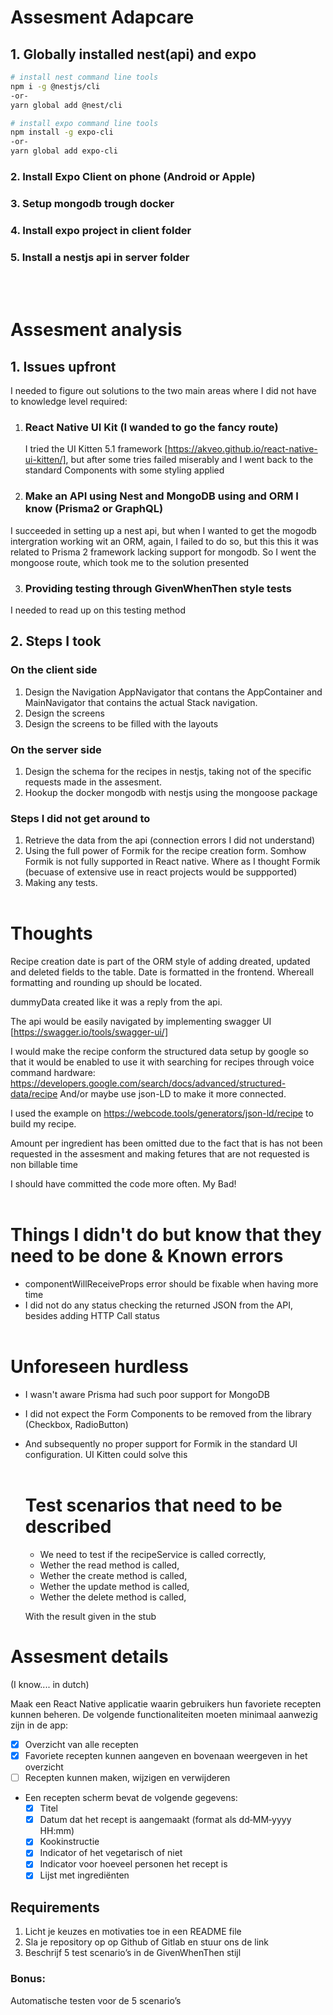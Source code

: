 # Assesment Adapcare

## 1. Globally installed nest(api) and expo

```bash
# install nest command line tools
npm i -g @nestjs/cli
-or-
yarn global add @nest/cli

# install expo command line tools
npm install -g expo-cli
-or-
yarn global add expo-cli
```

### 2. Install Expo Client on phone (Android or Apple)

### 3. Setup mongodb trough docker

### 4. Install expo project in client folder

### 5. Install a nestjs api in server folder

<br>
<br>

# Assesment analysis

## 1. Issues upfront

I needed to figure out solutions to the two main areas where I did not have to knowledge level required:

1. ### React Native UI Kit (I wanded to go the fancy route)

   I tried the UI Kitten 5.1 framework [https://akveo.github.io/react-native-ui-kitten/], but after some tries failed miserably and I went back to the standard Components with some styling applied

2. ### Make an API using Nest and MongoDB using and ORM I know (Prisma2 or GraphQL)

I succeeded in setting up a nest api, but when I wanted to get the mogodb intergration working wit an ORM, again, I failed to do so, but this this it was related to Prisma 2 framework lacking support for mongodb. So I went the mongoose route, which took me to the solution presented

3. ### Providing testing through GivenWhenThen style tests

I needed to read up on this testing method

## 2. Steps I took

### On the client side

1. Design the Navigation
   AppNavigator that contans the AppContainer and MainNavigator that contains the actual Stack navigation.
2. Design the screens
3. Design the screens to be filled with the layouts

### On the server side

1. Design the schema for the recipes in nestjs, taking not of the specific requests made in the assesment.
2. Hookup the docker mongodb with nestjs using the mongoose package

### Steps I did not get around to

1. Retrieve the data from the api (connection errors I did not understand)
2. Using the full power of Formik for the recipe creation form. Somhow Formik is not fully supported in React native. Where as I thought Formik (becuase of extensive use in react projects would be suppported)
3. Making any tests.
   <br>
   <br>

# Thoughts

Recipe creation date is part of the ORM style of adding dreated, updated and deleted fields to the table. Date is formatted in the frontend. Whereall formatting and rounding up should be located.

dummyData created like it was a reply from the api.

The api would be easily navigated by implementing swagger UI [https://swagger.io/tools/swagger-ui/]

I would make the recipe conform the structured data setup by google so that it would be enabled to use it with searching for recipes through voice command hardware: https://developers.google.com/search/docs/advanced/structured-data/recipe
And/or maybe use json-LD to make it more connected.

I used the example on https://webcode.tools/generators/json-ld/recipe to build my recipe.

Amount per ingredient has been omitted due to the fact that is has not been requested in the assesment and making fetures that are not requested is non billable time

I should have committed the code more often. My Bad!
<br>
<br>

# Things I didn't do but know that they need to be done & Known errors

- componentWillReceiveProps error should be fixable when having more time
- I did not do any status checking the returned JSON from the API, besides adding HTTP Call status
  <br>
  <br>

# Unforeseen hurdless

- I wasn't aware Prisma had such poor support for MongoDB
- I did not expect the Form Components to be removed from the library (Checkbox, RadioButton)
- And subsequently no proper support for Formik in the standard UI configuration. UI Kitten could solve this
  <br>
  <br>

  # Test scenarios that need to be described

  - We need to test if the recipeService is called correctly,
  - Wether the read method is called,
  - Wether the create method is called,
  - Wether the update method is called,
  - Wether the delete method is called,

  With the result given in the stub

# Assesment details

(I know.... in dutch)

Maak een React Native applicatie waarin gebruikers hun favoriete recepten kunnen beheren. De volgende functionaliteiten moeten minimaal aanwezig zijn in de app:

- [x] Overzicht van alle recepten
- [x] Favoriete recepten kunnen aangeven en bovenaan weergeven in het overzicht
- [ ] Recepten kunnen maken, wijzigen en verwijderen
- Een recepten scherm bevat de volgende gegevens:
  - [x] Titel
  - [x] Datum dat het recept is aangemaakt (format als dd‐MM‐yyyy HH:mm)
  - [x] Kookinstructie
  - [x] Indicator of het vegetarisch of niet
  - [x] Indicator voor hoeveel personen het recept is
  - [x] Lijst met ingrediënten

## Requirements

1. Licht je keuzes en motivaties toe in een README file
2. Sla je repository op op Github of Gitlab en stuur ons de link
3. Beschrijf 5 test scenario’s in de GivenWhenThen stijl

### Bonus:

Automatische testen voor de 5 scenario’s
